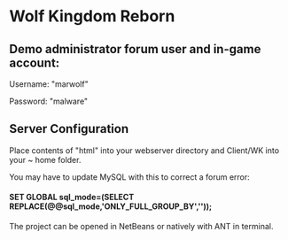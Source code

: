 # Wolf Kingdom Reborn

## Demo administrator forum user and in-game account: 

Username: "marwolf"

Password: "malware"


## Server Configuration

Place contents of "html" into your webserver directory and Client/WK into your ~ home folder.

You may have to update MySQL with this to correct a forum error:

#### SET GLOBAL sql_mode=(SELECT REPLACE(@@sql_mode,'ONLY_FULL_GROUP_BY',''));

The project can be opened in NetBeans or natively with ANT in terminal.

